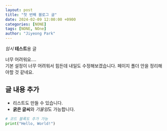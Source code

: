 ```yaml
---
layout: post
title: "첫 번째 블로그 글"
date: 2024-02-09 12:00:00 +0900
categories: [NONE]
tags: [NONE, NOne]
author: "Jiyeong Park"
---
```


_임시_ **테스트**용 글

너무 어려워요....  
기본 설정이 너무 어려워서 힘든데 내일도 수정해보겠습니다.
페이지 폴더 안을 정리해야할 것 같네요.

## 글 내용 추가

- 리스트도 만들 수 있습니다.
- **굵은 글씨**와 *기울임*도 가능합니다.

```python
# 코드 블록도 추가 가능
print("Hello, World!")
```

